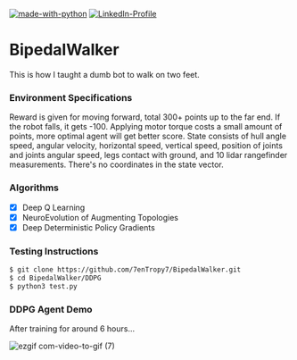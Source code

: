 [![made-with-python](https://img.shields.io/badge/Made%20with-Python-1f425f.svg)](https://www.python.org/) [![LinkedIn-Profile](https://img.shields.io/badge/LinkedIn-profile-green.svg)](https://www.linkedin.com/in/unnikrishnan-menon-aa013415a/)

# BipedalWalker

This is how I taught a dumb bot to walk on two feet.

### Environment Specifications

Reward is given for moving forward, total 300+ points up to the far end. If the robot falls, it gets -100. Applying motor torque costs a small amount of points, more optimal agent will get better score. State consists of hull angle speed, angular velocity, horizontal speed, vertical speed, position of joints and joints angular speed, legs contact with ground, and 10 lidar rangefinder measurements. There's no coordinates in the state vector.

### Algorithms
- [x] Deep Q Learning
- [x] NeuroEvolution of Augmenting Topologies
- [x] Deep Deterministic Policy Gradients

### Testing Instructions

```bash
$ git clone https://github.com/7enTropy7/BipedalWalker.git
$ cd BipedalWalker/DDPG
$ python3 test.py
```

### DDPG Agent Demo

After training for around 6 hours...

![ezgif com-video-to-gif (7)](https://user-images.githubusercontent.com/36446402/72131942-bbb35780-33a3-11ea-9db3-94651408fb92.gif)
